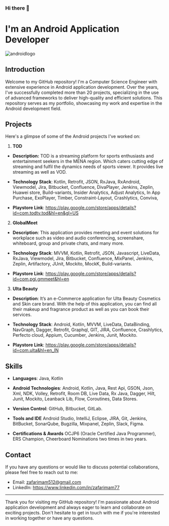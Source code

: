 ### Hi there 👋

# I'm an Android Application Developer


![androidlogo](https://github.com/ZafarQuaere/ZafarQuaere/assets/13943453/d0829b63-9aa2-43e4-a4bc-14299cafaccb)

## Introduction

Welcome to my GitHub repository! I'm a Computer Science Engineer with extensive experience in Android application development. Over the years, I've successfully completed more than 20 projects, specializing in the use of advanced frameworks to deliver high-quality and efficient solutions. This repository serves as my portfolio, showcasing my work and expertise in the Android development field.

## Projects

Here's a glimpse of some of the Android projects I've worked on:

1. **TOD**

  - **Description:** TOD is a streaming platform for sports enthusiasts and entertainment seekers in the MENA region. Which caters cutting edge of streaming and fulfil the dynamics needs of sports viewer. It provides live streaming as well as VOD. 

  - **Technology Stack**: Kotlin, Retrofit, JSON, RxJava, RxAndroid, Viewmodel, Jira, Bitbucket, Confluence, DivaPlayer, Jenkins, Zeplin, Huawei store, Build-variants, Insider Analytics, Adjust Analytics, In App Purchase, ExoPlayer, Timber, Constraint-Layout, Crashlytics, Conviva, 

 - **Playstore Link**: https://play.google.com/store/apps/details?id=com.todtv.tod&hl=en&gl=US

2. **GlobalMeet**
- **Description**: This application provides meeting and event solutions for workplace such as video and audio conferencing, screenshare, whiteboard, group and private chats, and many more. 

 - **Technology Stack**: MVVM, Kotlin, Retrofit, JSON, Javascript, LiveData, RxJava, Viewmodel, Jira, Bitbucket, Confluence, MixPanel, Jenkins, Zeplin, Artifactory, JUnit, Mockito, MockK, Build-variants.  

  - **Playstore Link**: https://play.google.com/store/apps/details?id=com.pgi.gmmeet&hl=en

3. **Ulta Beauty**
- **Description**: It’s an e-Commerce application for Ulta Beauty Cosmetics and Skin care brand. With the help of this application, you can find all their makeup and fragrance product as well as you can book their services. 

 - **Technology Stack**: Android, Kotlin, MVVM, LiveData, DataBinding, NavGraph, Dagger, Retrofit, Graphql, GIT, JIRA, Confluence, Crashlytics, Perfecto cloud, Appium, Cucumber, Jenkins, Junit, Mockito. 

  - **Playstore Link**: https://play.google.com/store/apps/details?id=com.ulta&hl=en_IN

## Skills

- **Languages**: Java, Kotlin
- **Android Technologies**: Android, Kotlin, Java, Rest Api, GSON, Json, Xml, NDK, Volley, Retrofit, Room DB, Live Data, Rx Java, Dagger, Hilt, Junit, Mockito, Leanback Lib, Flow, Coroutines, Data Stores.

- **Version Control**:  GitHub, Bitbucket, GitLab.
- **Tools and IDE** Android Studio, IntelliJ, Eclipse, JIRA, Git, Jenkins, BitBucket, SonarQube, Bugzilla, Mixpanel, Zeplin, Slack, Figma.
- **Certifications & Awards** OCJP6 (Oracle Certified Java  Programmer), ERS Champion, Cheerboard Nominations two times in two years.

## Contact

If you have any questions or would like to discuss potential collaborations, please feel free to reach out to me:

- Email:   zafarimam512@gmail.com
- LinkedIn:   https://www.linkedin.com/in/zafarimam77


-------
Thank you for visiting my GitHub repository! I'm passionate about Android application development and always eager to learn and collaborate on exciting projects. Don't hesitate to get in touch with me if you're interested in working together or have any questions.
